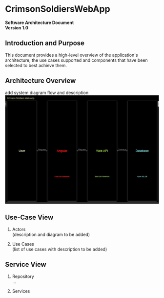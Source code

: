 # CrimsonSoldiersWebApp 
**Software Architecture Document** <br />
**Version 1.0** <br />


## Introduction and Purpose
This document provides a high-level overview of the application's architecture, the use cases supported and components that have been selected to best achieve them. 

## Architecture Overview 
add system diagram flow and description  
![System Flow Diagram](https://github.com/IUS-CS/s20-project-crimson-soldiers/blob/byoungWork/doc/System%20flow%20diagram.JPG)

## Use-Case View
1. Actors <br />
(description and diagram to be added)

2. Use Cases  <br />
(list of use cases with description to be added)

## Service View 
1. Repository <br />
...

2. Services  <br />




